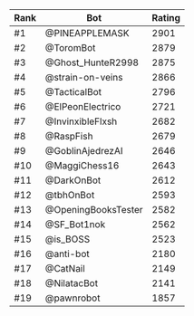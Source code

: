 Rank|Bot|Rating
---|---|---
#1|@PINEAPPLEMASK|2901
#2|@ToromBot|2879
#3|@Ghost_HunteR2998|2875
#4|@strain-on-veins|2866
#5|@TacticalBot|2796
#6|@ElPeonElectrico|2721
#7|@InvinxibleFlxsh|2682
#8|@RaspFish|2679
#9|@GoblinAjedrezAI|2646
#10|@MaggiChess16|2643
#11|@DarkOnBot|2612
#12|@tbhOnBot|2593
#13|@OpeningBooksTester|2582
#14|@SF_Bot1nok|2562
#15|@is_BOSS|2523
#16|@anti-bot|2180
#17|@CatNail|2149
#18|@NilatacBot|2141
#19|@pawnrobot|1857
